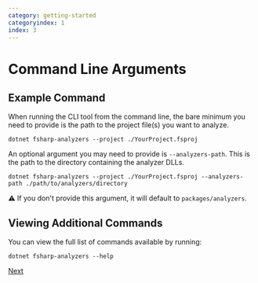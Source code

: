```yaml
---
category: getting-started
categoryindex: 1
index: 3
---
```


# Command Line Arguments

## Example Command

When running the CLI tool from the command line, the bare minimum you need to provide is the path to the project file(s) you want to analyze.

```shell
dotnet fsharp-analyzers --project ./YourProject.fsproj
```

An optional argument you may need to provide is `--analyzers-path`. This is the path to the directory containing the analyzer DLLs. 

```shell
dotnet fsharp-analyzers --project ./YourProject.fsproj --analyzers-path ./path/to/analyzers/directory
```

⚠️ If you don't provide this argument, it will default to `packages/analyzers`.

## Viewing Additional Commands

You can view the full list of commands available by running:

```shell
dotnet fsharp-analyzers --help
```

[Next]({{fsdocs-next-page-link}})